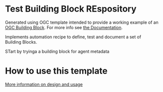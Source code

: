 # Test Building Block REspository

Generated using OGC template intended to provide a working example of an [OGC Building Block](https:blocks.ogc.org). For more info see [the Documentation](https://ogcincubator.github.io/bblocks-docs/).

Implements automation recipe to define, test and document a set of Building Blocks.

STart by tryinga a building block for agent metadata

# How to use this template

[More information on design and usage](https://github.com/opengeospatial/bblock-template/blob/master/USAGE.md)


